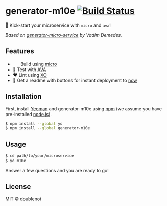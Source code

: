 <!-- @format -->

# generator-m10e [![Build Status](https://travis-ci.org/doublenot/generator-m10e.svg?branch=master)](https://travis-ci.org/doublenot/generator-m10e)

🚀 Kick-start your microservice with `micro` and `ava`!

_Based on [generator-micro-service](https://github.com/vadimdemedes/generator-micro-service) by Vadim Demedes._

## Features

- <img src="https://cdn.rawgit.com/zeit/art/master/micro/logo-vector.svg" width="16">&nbsp; Build using [micro](https://github.com/zeit/micro)
- 🚀 Test with [AVA](https://ava.li)
- ❤️ Lint using [XO](https://github.com/sindresorhus/xo)
- 📜 Get a readme with buttons for instant deployment to [now](https://zeit.co/now)

## Installation

First, install [Yeoman](http://yeoman.io) and generator-m10e using [npm](https://www.npmjs.com/) (we assume you have pre-installed [node.js](https://nodejs.org/)).

```bash
$ npm install --global yo
$ npm install --global generator-m10e
```

## Usage

```bash
$ cd path/to/your/microservice
$ yo m10e
```

Answer a few questions and you are ready to go!

## License

MIT © doublenot
